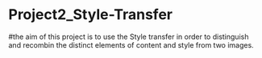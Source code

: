 # Project2_Style-Transfer
#the aim of this project is to use the Style transfer in order to distinguish and recombin the distinct elements of content and style from two images.
